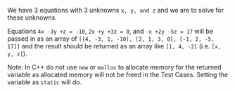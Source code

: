 <p>We have 3 equations with 3 unknowns <code>x, y, and z</code> and we are to solve for these unknowns.</p>
<p>Equations <code>4x -3y +z = -10</code>, <code>2x +y +3z = 0</code>, and <code>-x +2y -5z = 17</code> will be passed in as an array of <code>[[4, -3, 1, -10], [2, 1, 3, 0], [-1, 2, -5, 17]]</code> and the result should be returned as an array like <code>[1, 4, -2]</code> (i.e. <code>[x, y, z]</code>).</p>

Note: In C++ do not use <code>new</code> or <code>malloc</code> to allocate memory for the returned variable as allocated memory will not be freed in the Test Cases. Setting the variable as <code>static</code> will do.
